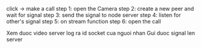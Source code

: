 click -> make a call
    step 1: open the Camera
    step 2: create a new peer and wait for signal
    step 3: send the signal to node server
    step 4: listen for other's signal
    step 5: on stream function
    step 6: open the call

Xem duoc video
server log ra id socket cua nguoi nhan
Gui duoc signal len server 
